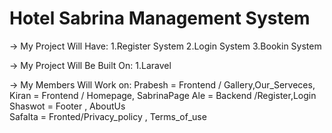 # Hotel Sabrina Management System

-> My Project Will Have:
        1.Register System
        2.Login System
        3.Bookin System


-> My Project Will Be Built On:
        1.Laravel

-> My Members Will Work on:
          Prabesh = Frontend / Gallery,Our_Serveces,
          Kiran = Frontend / Homepage, SabrinaPage
          Ale = Backend /Register,Login
          Shaswot = Footer , AboutUs              
          Safalta = Fronted/Privacy_policy , Terms_of_use
          
             